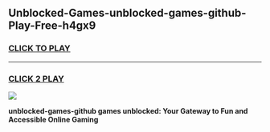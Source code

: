
## Unblocked-Games-unblocked-games-github-Play-Free-h4gx9
<h3>
<a href="https://premium76.site?title=unblocked-games-github&ref=12A">CLICK TO PLAY</a></h3>
<hr>

<h3>
<a href="https://premium76.site?title=unblocked-games-github&ref=12A">CLICK 2 PLAY</a>
  
</h3>

<a href="https://premium76.site?title=unblocked-games-github&ref=12A"><img src="https://clearcache.store/games.png"></a>


**unblocked-games-github games unblocked: Your Gateway to Fun and Accessible Online Gaming**
